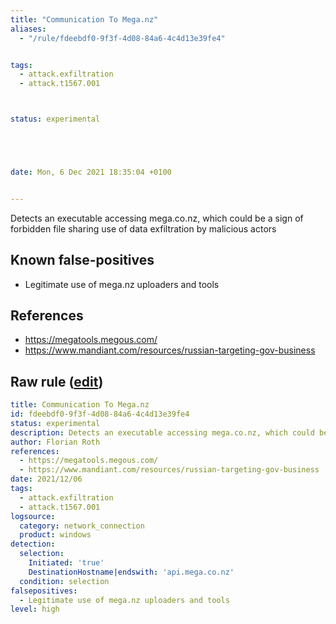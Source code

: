 ```yaml
---
title: "Communication To Mega.nz"
aliases:
  - "/rule/fdeebdf0-9f3f-4d08-84a6-4c4d13e39fe4"


tags:
  - attack.exfiltration
  - attack.t1567.001



status: experimental





date: Mon, 6 Dec 2021 18:35:04 +0100


---
```


Detects an executable accessing mega.co.nz, which could be a sign of forbidden file sharing use of data exfiltration by malicious actors

<!--more-->


## Known false-positives

* Legitimate use of mega.nz uploaders and tools



## References

* https://megatools.megous.com/
* https://www.mandiant.com/resources/russian-targeting-gov-business


## Raw rule ([edit](https://github.com/SigmaHQ/sigma/edit/master/rules/windows/network_connection/net_connection_win_mega_nz.yml))
```yaml
title: Communication To Mega.nz
id: fdeebdf0-9f3f-4d08-84a6-4c4d13e39fe4
status: experimental
description: Detects an executable accessing mega.co.nz, which could be a sign of forbidden file sharing use of data exfiltration by malicious actors
author: Florian Roth
references:
  - https://megatools.megous.com/
  - https://www.mandiant.com/resources/russian-targeting-gov-business
date: 2021/12/06
tags:
  - attack.exfiltration
  - attack.t1567.001
logsource:
  category: network_connection
  product: windows
detection:
  selection:
    Initiated: 'true'
    DestinationHostname|endswith: 'api.mega.co.nz'
  condition: selection
falsepositives:
  - Legitimate use of mega.nz uploaders and tools
level: high

```
